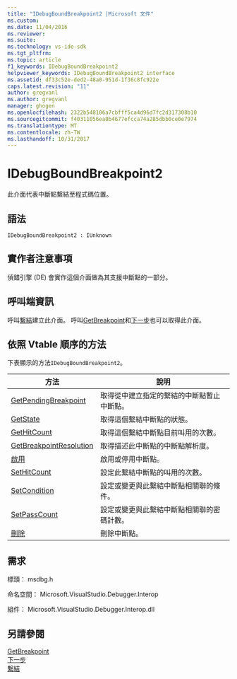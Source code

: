 ```yaml
---
title: "IDebugBoundBreakpoint2 |Microsoft 文件"
ms.custom: 
ms.date: 11/04/2016
ms.reviewer: 
ms.suite: 
ms.technology: vs-ide-sdk
ms.tgt_pltfrm: 
ms.topic: article
f1_keywords: IDebugBoundBreakpoint2
helpviewer_keywords: IDebugBoundBreakpoint2 interface
ms.assetid: df33c52e-ded2-48a0-951d-1f36c8fc922e
caps.latest.revision: "11"
author: gregvanl
ms.author: gregvanl
manager: ghogen
ms.openlocfilehash: 2322b548106a7cbfff5ca4d96d7fc2d317308b10
ms.sourcegitcommit: f40311056ea0b4677efcca74a285dbb0ce0e7974
ms.translationtype: MT
ms.contentlocale: zh-TW
ms.lasthandoff: 10/31/2017
---
```

# <a name="idebugboundbreakpoint2"></a>IDebugBoundBreakpoint2
此介面代表中斷點繫結至程式碼位置。  
  
## <a name="syntax"></a>語法  
  
```  
IDebugBoundBreakpoint2 : IUnknown  
```  
  
## <a name="notes-for-implementers"></a>實作者注意事項  
 偵錯引擎 (DE) 會實作這個介面做為其支援中斷點的一部分。  
  
## <a name="notes-for-callers"></a>呼叫端資訊  
 呼叫[繫結](../../../extensibility/debugger/reference/idebugpendingbreakpoint2-bind.md)建立此介面。 呼叫[GetBreakpoint](../../../extensibility/debugger/reference/idebugbreakpointunboundevent2-getbreakpoint.md)和[下一步](../../../extensibility/debugger/reference/ienumdebugboundbreakpoints2-next.md)也可以取得此介面。  
  
## <a name="methods-in-vtable-order"></a>依照 Vtable 順序的方法  
 下表顯示的方法`IDebugBoundBreakpoint2`。  
  
|方法|說明|  
|------------|-----------------|  
|[GetPendingBreakpoint](../../../extensibility/debugger/reference/idebugboundbreakpoint2-getpendingbreakpoint.md)|取得從中建立指定的繫結的中斷點暫止中斷點。|  
|[GetState](../../../extensibility/debugger/reference/idebugboundbreakpoint2-getstate.md)|取得這個繫結中斷點的狀態。|  
|[GetHitCount](../../../extensibility/debugger/reference/idebugboundbreakpoint2-gethitcount.md)|取得這個繫結中斷點目前叫用的次數。|  
|[GetBreakpointResolution](../../../extensibility/debugger/reference/idebugboundbreakpoint2-getbreakpointresolution.md)|取得描述此中斷點的中斷點解析度。|  
|[啟用](../../../extensibility/debugger/reference/idebugboundbreakpoint2-enable.md)|啟用或停用中斷點。|  
|[SetHitCount](../../../extensibility/debugger/reference/idebugboundbreakpoint2-sethitcount.md)|設定此繫結中斷點的叫用的次數。|  
|[SetCondition](../../../extensibility/debugger/reference/idebugboundbreakpoint2-setcondition.md)|設定或變更與此繫結中斷點相關聯的條件。|  
|[SetPassCount](../../../extensibility/debugger/reference/idebugboundbreakpoint2-setpasscount.md)|設定或變更與此繫結中斷點相關聯的密碼計數。|  
|[刪除](../../../extensibility/debugger/reference/idebugboundbreakpoint2-delete.md)|刪除中斷點。|  
  
## <a name="requirements"></a>需求  
 標頭： msdbg.h  
  
 命名空間： Microsoft.VisualStudio.Debugger.Interop  
  
 組件： Microsoft.VisualStudio.Debugger.Interop.dll  
  
## <a name="see-also"></a>另請參閱  
 [GetBreakpoint](../../../extensibility/debugger/reference/idebugbreakpointunboundevent2-getbreakpoint.md)   
 [下一步](../../../extensibility/debugger/reference/ienumdebugboundbreakpoints2-next.md)   
 [繫結](../../../extensibility/debugger/reference/idebugpendingbreakpoint2-bind.md)